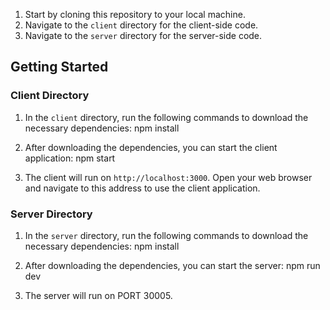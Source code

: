 1. Start by cloning this repository to your local machine.
2. Navigate to the `client` directory for the client-side code.
3. Navigate to the `server` directory for the server-side code.

## Getting Started

### Client Directory

1. In the `client` directory, run the following commands to download the necessary dependencies:
npm install

2. After downloading the dependencies, you can start the client application:
  npm start

3. The client will run on `http://localhost:3000`. Open your web browser and navigate to this address to use the client application.

### Server Directory

1. In the `server` directory, run the following commands to download the necessary dependencies:
npm install

2. After downloading the dependencies, you can start the server:
npm run dev

4. The server will run on PORT 30005.
